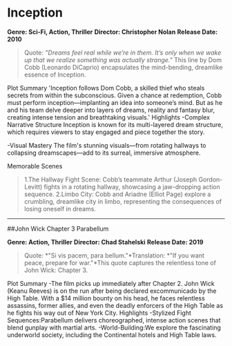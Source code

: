 # Inception
**Genre: Sci-Fi, Action, Thriller**
**Director: Christopher Nolan**
**Release Date: 2010**
>Quote: *"Dreams feel real while we’re in them. It’s only when we wake up that we realize something was actually strange."* This line by Dom Cobb (Leonardo DiCaprio) encapsulates the mind-bending, dreamlike essence of Inception.

Plot Summary
'Inception follows Dom Cobb, a skilled thief who steals secrets from within the subconscious. Given a chance at redemption, Cobb must perform inception—implanting an idea into someone’s mind. But as he and his team delve deeper into layers of dreams, reality and fantasy blur, creating intense tension and breathtaking visuals.'
Highlights
-Complex Narrative Structure
Inception is known for its multi-layered dream structure, which requires viewers to stay engaged and piece together the story.

-Visual Mastery
The film's stunning visuals—from rotating hallways to collapsing dreamscapes—add to its surreal, immersive atmosphere.

Memorable Scenes
>1.The Hallway Fight Scene: Cobb’s teammate Arthur (Joseph Gordon-Levitt) fights in a rotating hallway, showcasing a jaw-dropping action sequence.
>2.Limbo City: Cobb and Ariadne (Elliot Page) explore a crumbling, dreamlike city in limbo, representing the consequences of losing oneself in dreams.

---

##John Wick Chapter 3 Parabellum

**Genre: Action, Thriller**
**Director: Chad Stahelski**
**Release Date: 2019**

>Quote: *"Si vis pacem, para bellum."*Translation: *"If you want peace, prepare for war."*This quote captures the relentless tone of John Wick: Chapter 3.

Plot Summary
-The film picks up immediately after Chapter 2. John Wick (Keanu Reeves) is on the run after being declared excommunicado by the High Table. With a $14 million bounty on his head, he faces relentless assassins, former allies, and even the deadly enforcers of the High Table as he fights his way out of New York City.
Highlights
-Stylized Fight Sequences:Parabellum delivers choreographed, intense action scenes that blend gunplay with martial arts.
-World-Building:We explore the fascinating underworld society, including the Continental hotels and High Table laws.
